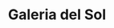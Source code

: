 ---
title: "Galeria del Sol"
url: /ciudad-autonoma-de-buenos-aires/galeria-del-sol/
shop: Einkaufszentrum
---